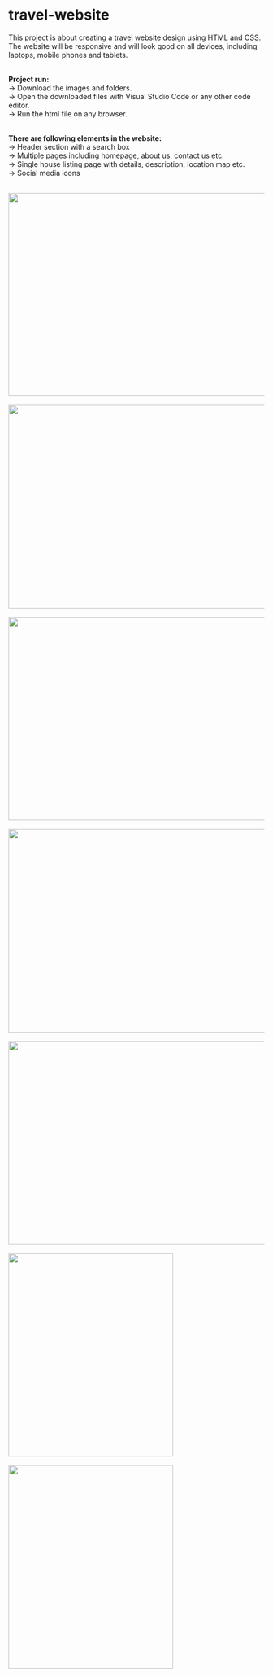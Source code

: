 # travel-website

This project is about creating a travel website design using HTML and CSS. The website will be responsive and will look good on all devices, including laptops, mobile phones and tablets.<br/><br/>

**Project run:**<br/>
-> Download the images and folders.<br/>
-> Open the downloaded files with Visual Studio Code or any other code editor.<br/>
-> Run the html file on any browser.<br/><br/>

**There are following elements in the website:**<br/>
-> Header section with a search box<br/>
-> Multiple pages including homepage, about us, contact us etc.<br/>
-> Single house listing page with details, description, location map etc.<br/>
-> Social media icons<br/><br/>



<img src="https://github.com/riya-malviya/travel-website/assets/171536835/87752efa-9ef4-4b0c-93a2-851c6cf5a0aa" width="700" height="400"><br/><br/>
<img src="https://github.com/riya-malviya/travel-website/assets/171536835/82f8df21-790f-4c8e-8a66-86ac98b1e5ed" width="700" height="400"><br/><br/>
<img src="https://github.com/riya-malviya/travel-website/assets/171536835/c2d41c1c-ecf2-43de-8464-f418e338bd32" width="700" height="400"><br/><br/>
<img src="https://github.com/riya-malviya/travel-website/assets/171536835/b98df41c-ddb0-4901-8969-e370d5587821" width="700" height="400"><br/><br/>
<img src="https://github.com/riya-malviya/travel-website/assets/171536835/a3ec6175-833c-47e2-85ff-25339d8747f2" width="700" height="400"><br/><br/>
<img src="https://github.com/riya-malviya/travel-website/assets/171536835/d7033860-34a0-4d0d-8670-958a3e906e8f" width="324" height="400"><br/><br/>
<img src="https://github.com/riya-malviya/travel-website/assets/171536835/1ab375f6-6957-49c2-b0cf-0abcb06073fe" width="324" height="400"><br/><br/>

